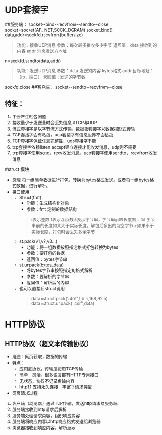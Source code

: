 # UDP套接字
##服务端：
socket--bind--recvfrom--sendto--close
socket=socket(AF_INET,SOCK_DGRAM)
socket.bind()
data,addr=sockfd.recvfrom(buffersize)
> 功能：接收UDP消息
> 参数：每次最多接收多少字节
> 返回值：data 接收到的内容
>        addr 消息发送方地址

n=sockfd.sendto(data,addr)
> 功能：发送UDP消息
> 参数：data 发送的内容 bytes格式
>      addr  目标地址：（ip，端口）
> 返回值：发送的字节数

sockfd.close
##客户端：
socket--sendto--recvfrom--close
## 特征：
1. 不会产生粘包问题
2. 接收量少于发送量时会丢失信息
#TCP与UDP
1. 流式套接字是以字节流方式传输，数据报套接字以数据报形式传输
2. TCP套接字会有粘包，udp套接字有信息边界不会粘包
3. TCP套接字保证信息完整性，udp套接字不能
4. tcp套接字依赖listen accept建立连接才能收发消息，udp则不需要
5. tcp套接字使用send，recv收发消息。udp套接字使用sendto，recvfrom收发消息

#struct 模块
- 原理 将一组简单数据进行打包，转换为bytes格式发送。或者将一组bytes格式数据，进行解析。
- 接口使用
  * Struct(fmt)
    + 功能：生成结构化对象
    + 参数：fmt 定制的数据结构
    > i表示整数 f表示浮点数 s表示字节串，字节串前跟长度例：4s
    > 字节串前的长度如果大于实际长度，解包后多出的为空字节
        >如果小于实际长度，打包时会丢失多余字节
  * st.pack(v1,v2,v3...)
    + 功能：将一组数据按照指定格式打包转换为bytes
    + 参数：要打包的数据
    + 返回值：bytes字节串
  * st.unpack(bytes_data)
    + 将bytes字节串按照指定的格式解析
    + 参数：要解析的字节串
    + 返回值：解析后的内容
  * 也可以直接用struct调用
    > data=struct.pack('i4sif',1,b'li',168,92.5)
    > data=struct.unpack('i4sif',data)

# HTTP协议
## HTTP协议（超文本传输协议）
- 用途：网页获取，数据的传输
- 特点：
    + 应用层协议，传输层使用TCP传输
    + 简单，灵活，很多语言都有HTTP专用接口
    + 无状态，协议不记录传输内容
    + http1.1 支持永久连接，丰富了请求类型
- 网页请求过程
1. 客户端（浏览器）通过TCP传输，发送http请求给服务端
2. 服务端接收到http请求后解析
3. 服务端处理请求内容，组织响应内容
4. 服务端将响应内容以http响应格式发送给浏览器
5. 浏览器接收到响应内容，解析展示